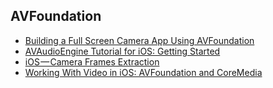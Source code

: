## AVFoundation
- [Building a Full Screen Camera App Using AVFoundation](http://www.appcoda.com/avfoundation-swift-guide/)
- [AVAudioEngine Tutorial for iOS: Getting Started](https://www.raywenderlich.com/185090/avaudioengine-tutorial-for-ios-getting-started)
- [iOS — Camera Frames Extraction](https://medium.com/ios-os-x-development/ios-camera-frames-extraction-d2c0f80ed05a)
- [Working With Video in iOS: AVFoundation and CoreMedia](https://medium.com/swift2go/working-with-video-in-ios-avfoundation-and-coremedia-10bdd71f6a6e)
